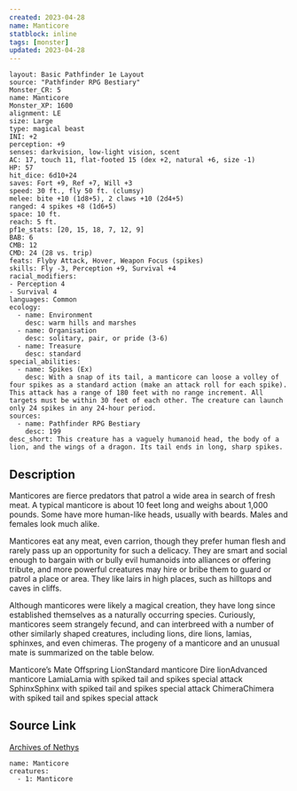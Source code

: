 ```yaml
---
created: 2023-04-28
name: Manticore
statblock: inline
tags: [monster]
updated: 2023-04-28
---
```

```statblock
layout: Basic Pathfinder 1e Layout
source: "Pathfinder RPG Bestiary"
Monster_CR: 5
name: Manticore
Monster_XP: 1600
alignment: LE
size: Large
type: magical beast
INI: +2
perception: +9
senses: darkvision, low-light vision, scent
AC: 17, touch 11, flat-footed 15 (dex +2, natural +6, size -1)
HP: 57
hit_dice: 6d10+24
saves: Fort +9, Ref +7, Will +3
speed: 30 ft., fly 50 ft. (clumsy)
melee: bite +10 (1d8+5), 2 claws +10 (2d4+5)
ranged: 4 spikes +8 (1d6+5)
space: 10 ft.
reach: 5 ft.
pf1e_stats: [20, 15, 18, 7, 12, 9]
BAB: 6
CMB: 12
CMD: 24 (28 vs. trip)
feats: Flyby Attack, Hover, Weapon Focus (spikes)
skills: Fly -3, Perception +9, Survival +4
racial_modifiers:
- Perception 4
- Survival 4
languages: Common
ecology:
  - name: Environment
    desc: warm hills and marshes
  - name: Organisation
    desc: solitary, pair, or pride (3-6)
  - name: Treasure
    desc: standard
special_abilities:
  - name: Spikes (Ex)
    desc: With a snap of its tail, a manticore can loose a volley of four spikes as a standard action (make an attack roll for each spike). This attack has a range of 180 feet with no range increment. All targets must be within 30 feet of each other. The creature can launch only 24 spikes in any 24-hour period.
sources:
  - name: Pathfinder RPG Bestiary
    desc: 199
desc_short: This creature has a vaguely humanoid head, the body of a lion, and the wings of a dragon. Its tail ends in long, sharp spikes.
```
## Description
Manticores are fierce predators that patrol a wide area in search of fresh meat. A typical manticore is about 10 feet long and weighs about 1,000 pounds. Some have more human-like heads, usually with beards. Males and females look much alike.

Manticores eat any meat, even carrion, though they prefer human flesh and rarely pass up an opportunity for such a delicacy. They are smart and social enough to bargain with or bully evil humanoids into alliances or offering tribute, and more powerful creatures may hire or bribe them to guard or patrol a place or area. They like lairs in high places, such as hilltops and caves in cliffs.

Although manticores were likely a magical creation, they have long since established themselves as a naturally occurring species. Curiously, manticores seem strangely fecund, and can interbreed with a number of other similarly shaped creatures, including lions, dire lions, lamias, sphinxes, and even chimeras. The progeny of a manticore and an unusual mate is summarized on the table below.

Manticore’s Mate Offspring LionStandard manticore Dire lionAdvanced manticore LamiaLamia with spiked tail and spikes special attack SphinxSphinx with spiked tail and spikes special attack ChimeraChimera with spiked tail and spikes special attack
## Source Link
[Archives of Nethys](https://aonprd.com/MonsterDisplay.aspx?ItemName=Manticore)
```encounter-table
name: Manticore
creatures:
  - 1: Manticore
```
